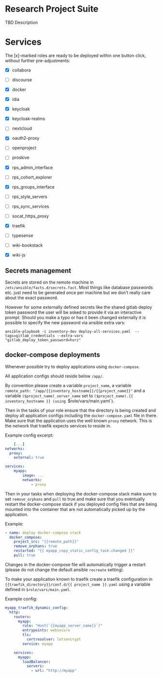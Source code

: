 # Research Project Suite

TBD Description

# Services

The [x]-marked roles are ready to be deployed within one button click, without further pre-adjustments:

- [x] collabora
- [ ] discourse
- [x] docker
- [x] idia
- [x] keycloak
- [x] keycloak-realms
- [ ] nextcloud
- [x] oauth2-proxy
- [ ] openproject
- [ ] proskive
- [x] rps_admin_interface
- [ ] rps_cohort_explorer
- [x] rps_groups_interface
- [ ] rps_style_servers
- [ ] rps_sync_services
- [ ] socat_https_proxy
- [x] traefik
- [ ] typesense
- [ ] wiki-bookstack
- [x] wiki-js


## Secrets management

Secrets are stored on the remote machine in `/etc/ansible/facts.d/secrets.fact`. Most things like database passwords etc. just need to be generated once per machine but we don't really care about the exact password.

However for some externally defined secrets like the shared gitlab deploy token password the user will be asked to provide it via an interactive prompt. Should you make a typo or has it been changed externally it is possible to specify the new password via ansible extra vars:

```
ansible-playbook -i inventory-dev deploy-all-services.yaml  --tags=gitlab_credentials --extra-vars "gitlab_deploy_token_password=hurz"
```

## docker-compose deployments

Whenever possible try to deploy applications using `docker-compose`.

All application configs should reside below `/app/`.

By convention please create a variable `project_name`, a variable `remote_path: "/app/{{inventory_hostname}}/{{project_name}}"` and a variable `($project_name)_server_name` set to `($project_name).{{ inventory_hostname }} (using `$role/vars/main.yaml`).

Then in the tasks of your role ensure that the directory is being created and deploy all application configs including the `docker-compose.yaml` file in there.
Make sure that the application uses the well known `proxy` network. This is the network that traefik expects services to reside in.

Example config excerpt:

```yaml
    [...]
networks:
  proxy:
    external: true

services:
    myapp:
        image: ...
        networks:
            - proxy

```

Then in your tasks when deploying the docker-compose stack make sure to set `remove_orphans` and `pull` to true and make sure that you eventually restart the docker-compose stack if you deployed config files that are being mounted into the container that are not automatically picked up by the application.

Example:

```yaml
- name: deploy docker-compose stack
  docker_compose:
    project_src: "{{remote_path}}"
    remove_orphans: true
    restarted: "{{ myapp_copy_static_config_task.changed }}"
    pull: true
```

Changes in the docker-compose file will automatically trigger a restart (please do not change the default ansible `recreate` setting).

To make your application known to traefik create a traefik configuration in `{{traefik_directory}}/conf.d/{{ project_name }}.yaml` using a variable defined in `$role/vars/main.yaml`.

Example config:

```yaml
myapp_traefik_dynamic_config:
  http:
    routers:
      myapp:
        rule: "Host(`{{myapp_server_name}}`)"
        entrypoints: websecure
        tls:
          certresolver: letsencrypt
        service: myapp

    services:
      myapp:
        loadBalancer:
          servers:
            - url: "http://myapp"
```


